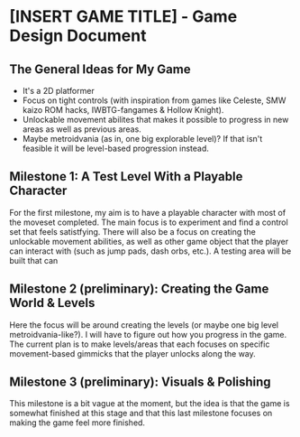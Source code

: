 # [INSERT GAME TITLE] - Game Design Document

## The General Ideas for My Game
- It's a 2D platformer
- Focus on tight controls (with inspiration from games like Celeste, SMW kaizo ROM hacks, IWBTG-fangames & Hollow Knight).
- Unlockable movement abilites that makes it possible to progress in new areas as well as previous areas.
- Maybe metroidvania (as in, one big explorable level)? If that isn't feasible it will be level-based progression instead.

## Milestone 1: A Test Level With a Playable Character
For the first milestone, my aim is to have a playable character with most of the moveset completed. The main focus is to experiment and find a control set that feels satistfying. There will also be a focus on creating the unlockable movement abilities, as well as other game object that the player can interact with (such as jump pads, dash orbs, etc.). A testing area will be built that can 

## Milestone 2 (preliminary): Creating the Game World & Levels
Here the focus will be around creating the levels (or maybe one big level metroidvania-like?). I will have to figure out how you progress in the game. The current plan is to make levels/areas that each  focuses on specific movement-based gimmicks that the player unlocks along the way.

## Milestone 3 (preliminary): Visuals & Polishing
This milestone is a bit vague at the moment, but the idea is that the game is somewhat finished at this stage and that this last milestone focuses on making the game feel more finished.
